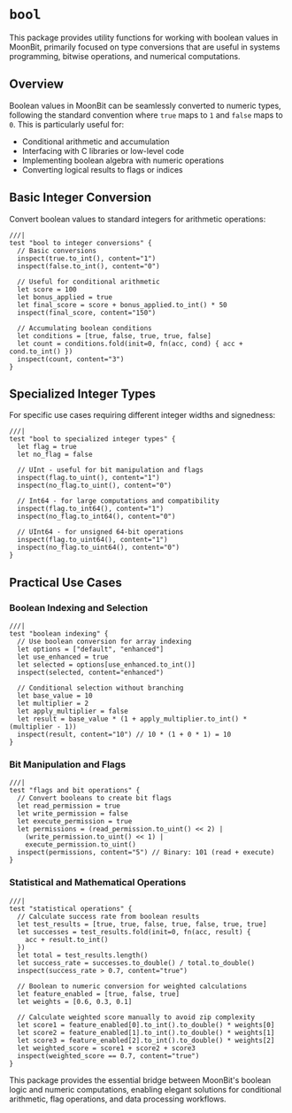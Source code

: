 # `bool`

This package provides utility functions for working with boolean values in MoonBit, primarily focused on type conversions that are useful in systems programming, bitwise operations, and numerical computations.

## Overview

Boolean values in MoonBit can be seamlessly converted to numeric types, following the standard convention where `true` maps to `1` and `false` maps to `0`. This is particularly useful for:

- Conditional arithmetic and accumulation
- Interfacing with C libraries or low-level code
- Implementing boolean algebra with numeric operations
- Converting logical results to flags or indices

## Basic Integer Conversion

Convert boolean values to standard integers for arithmetic operations:

```moonbit
///|
test "bool to integer conversions" {
  // Basic conversions
  inspect(true.to_int(), content="1")
  inspect(false.to_int(), content="0")

  // Useful for conditional arithmetic
  let score = 100
  let bonus_applied = true
  let final_score = score + bonus_applied.to_int() * 50
  inspect(final_score, content="150")

  // Accumulating boolean conditions
  let conditions = [true, false, true, true, false]
  let count = conditions.fold(init=0, fn(acc, cond) { acc + cond.to_int() })
  inspect(count, content="3")
}
```

## Specialized Integer Types

For specific use cases requiring different integer widths and signedness:

```moonbit
///|
test "bool to specialized integer types" {
  let flag = true
  let no_flag = false

  // UInt - useful for bit manipulation and flags
  inspect(flag.to_uint(), content="1")
  inspect(no_flag.to_uint(), content="0")

  // Int64 - for large computations and compatibility
  inspect(flag.to_int64(), content="1")
  inspect(no_flag.to_int64(), content="0")

  // UInt64 - for unsigned 64-bit operations
  inspect(flag.to_uint64(), content="1")
  inspect(no_flag.to_uint64(), content="0")
}
```

## Practical Use Cases

### Boolean Indexing and Selection

```moonbit
///|
test "boolean indexing" {
  // Use boolean conversion for array indexing
  let options = ["default", "enhanced"]
  let use_enhanced = true
  let selected = options[use_enhanced.to_int()]
  inspect(selected, content="enhanced")

  // Conditional selection without branching
  let base_value = 10
  let multiplier = 2
  let apply_multiplier = false
  let result = base_value * (1 + apply_multiplier.to_int() * (multiplier - 1))
  inspect(result, content="10") // 10 * (1 + 0 * 1) = 10
}
```

### Bit Manipulation and Flags

```moonbit
///|
test "flags and bit operations" {
  // Convert booleans to create bit flags
  let read_permission = true
  let write_permission = false
  let execute_permission = true
  let permissions = (read_permission.to_uint() << 2) |
    (write_permission.to_uint() << 1) |
    execute_permission.to_uint()
  inspect(permissions, content="5") // Binary: 101 (read + execute)
}
```

### Statistical and Mathematical Operations

```moonbit
///|
test "statistical operations" {
  // Calculate success rate from boolean results
  let test_results = [true, true, false, true, false, true, true]
  let successes = test_results.fold(init=0, fn(acc, result) {
    acc + result.to_int()
  })
  let total = test_results.length()
  let success_rate = successes.to_double() / total.to_double()
  inspect(success_rate > 0.7, content="true")

  // Boolean to numeric conversion for weighted calculations
  let feature_enabled = [true, false, true]
  let weights = [0.6, 0.3, 0.1]

  // Calculate weighted score manually to avoid zip complexity
  let score1 = feature_enabled[0].to_int().to_double() * weights[0]
  let score2 = feature_enabled[1].to_int().to_double() * weights[1]
  let score3 = feature_enabled[2].to_int().to_double() * weights[2]
  let weighted_score = score1 + score2 + score3
  inspect(weighted_score == 0.7, content="true")
}
```

This package provides the essential bridge between MoonBit's boolean logic and numeric computations, enabling elegant solutions for conditional arithmetic, flag operations, and data processing workflows.
